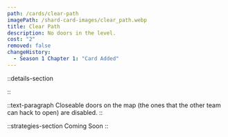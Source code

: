 ```yaml
---
path: /cards/clear-path
imagePath: /shard-card-images/clear_path.webp
title: Clear Path
description: No doors in the level.
cost: "2"
removed: false
changeHistory:
  - Season 1 Chapter 1: "Card Added"
---
```


::details-section

::

::text-paragraph
Closeable doors on the map (the ones that the other team can hack to open) are disabled.
::

::strategies-section
Coming Soon
::
